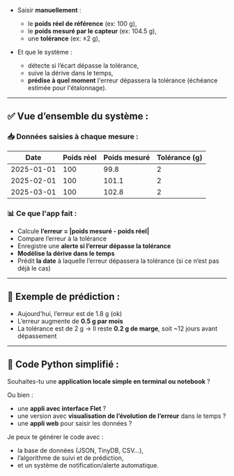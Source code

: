 * Saisir **manuellement** :

  * le **poids réel de référence** (ex: 100 g),
  * le **poids mesuré par le capteur** (ex: 104.5 g),
  * une **tolérance** (ex: ±2 g),
* Et que le système :

  * détecte si l’écart dépasse la tolérance,
  * suive la dérive dans le temps,
  * **prédise à quel moment** l'erreur dépassera la tolérance (échéance estimée pour l'étalonnage).

---

## ✅ Vue d’ensemble du système :

### 📥 Données saisies à chaque mesure :

| Date       | Poids réel | Poids mesuré | Tolérance (g) |
| ---------- | ---------- | ------------ | ------------- |
| 2025-01-01 | 100        | 99.8         | 2             |
| 2025-02-01 | 100        | 101.1        | 2             |
| 2025-03-01 | 100        | 102.8        | 2             |

### 📊 Ce que l'app fait :

* Calcule **l’erreur = |poids mesuré - poids réel|**
* Compare l’erreur à la tolérance
* Enregistre une **alerte si l’erreur dépasse la tolérance**
* **Modélise la dérive dans le temps**
* Prédit **la date** à laquelle l’erreur dépassera la tolérance (si ce n’est pas déjà le cas)

---

## 🧠 Exemple de prédiction :

* Aujourd'hui, l’erreur est de 1.8 g (ok)
* L’erreur augmente de **0.5 g par mois**
* La tolérance est de 2 g
  → Il reste **0.2 g de marge**, soit \~12 jours avant dépassement

---

## 🧰 Code Python simplifié :

Souhaites-tu une **application locale simple en terminal ou notebook** ?

Ou bien :

* une **appli avec interface Flet** ?
* une version avec **visualisation de l’évolution de l’erreur** dans le temps ?
* une **appli web** pour saisir les données ?

Je peux te générer le code avec :

* la base de données (JSON, TinyDB, CSV…),
* l’algorithme de suivi et de prédiction,
* et un système de notification/alerte automatique.